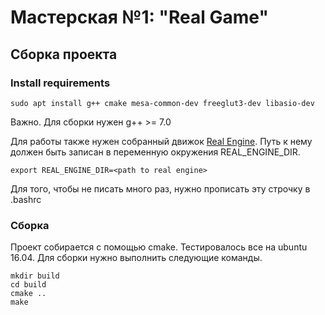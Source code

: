 # Мастерская №1: "Real Game"

## Сборка проекта
### Install requirements
```
sudo apt install g++ cmake mesa-common-dev freeglut3-dev libasio-dev
```
Важно. Для сборки нужен g++ >= 7.0

Для работы также нужен собранный движок [Real Engine](https://github.com/ssyp-ru/ssyp17-ws03). Путь к нему должен быть записан в переменную окружения REAL_ENGINE_DIR. 
```
export REAL_ENGINE_DIR=<path to real engine>
```
Для того, чтобы не писать много раз, нужно прописать эту строчку в .bashrc


### Сборка
Проект собирается с помощью cmake. Тестировалось все на ubuntu 16.04. Для сборки нужно выполнить следующие команды.
```
mkdir build
cd build
cmake ..
make
```
